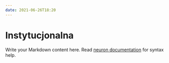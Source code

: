 ```yaml
---
date: 2021-06-26T18:20
---
```


# Instytucjonalna

Write your Markdown content here. Read [neuron documentation](https://neuron.zettel.page/2011404.html) for syntax help.

